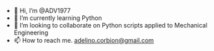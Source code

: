 - 👋 Hi, I’m @ADV1977
- 🌱 I’m currently learning Python 
- 💞️ I’m looking to collaborate on Python scripts applied to Mechanical Engineering 
- 📫 How to reach me.  adelino.corbion@gmail.com
  

<!---
ADV1977/ADV1977 is a ✨ special ✨ repository because its `README.md` (this file) appears on your GitHub profile.
You can click the Preview link to take a look at your changes.
--->
